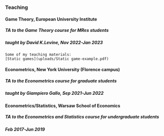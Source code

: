
### Teaching


#### **Game Theory**, European University Institute  
##### TA to the Game Theory course for MRes students 
##### taught by David K.Levine, Nov 2022-Jan 2023
    Some of my teaching materials:  
    [Static games](uploads/Static game-example.pdf)

#### **Econometrics**, New York University (Florence campus)  
##### TA to the Econometrics course for graduate students 
##### taught by Giampiero Gallo, Sep 2021-Jun 2022

#### **Econometrics/Statistics**, Warsaw School of Economics  
##### TA to the Econometrics and Statistics course for undergraduate students
##### Feb 2017-Jun 2019
